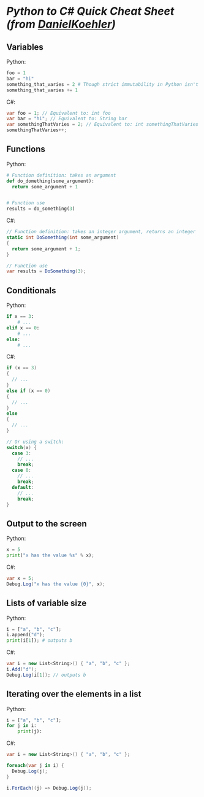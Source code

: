# *Python to C# Quick Cheat Sheet (from [DanielKoehler](https://gist.github.com/DanielKoehler/606b022ec522a67a0cf3))*

## Variables

Python:

```python
foo = 1
bar = "hi"
something_that_varies = 2 # Though strict immutability in Python isn't common.
something_that_varies += 1
```

C#:

```csharp
var foo = 1; // Equivalent to: int foo
var bar = "hi"; // Equivalent to: String bar
var somethingThatVaries = 2; // Equivalent to: int somethingThatVaries
somethingThatVaries++;
```



## Functions


Python:

```python
# Function definition: takes an argument
def do_domething(some_argument):
  return some_argument + 1


# Function use
results = do_something(3)
```

C#:

```csharp
// Function definition: takes an integer argument, returns an integer
static int DoSomething(int some_argument)
{
  return some_argument + 1;
}

// Function use
var results = DoSomething(3);
```

## Conditionals

Python:

```python
if x == 3:
    # ...
elif x == 0:
    # ...
else:
    # ...
```

C#:

```csharp
if (x == 3)
{
  // ...
}
else if (x == 0)
{
  // ...
}
else
{
  // ...
}
```

```csharp
// Or using a switch:
switch(x) {
  case 3:
    // ...
    break;
  case 0:
    // ...
    break;
  default:
    // ...
    break;
}
```

## Output to the screen


Python:

```python
x = 5
print("x has the value %s" % x);
```

C#:

```csharp
var x = 5;
Debug.Log("x has the value {0}", x);
```

## Lists of variable size

Python:

```python
i = ["a", "b", "c"];
i.append("d"); 
print(i[1]); # outputs b
```

C#:

```csharp
var i = new List<String>() { "a", "b", "c" };
i.Add("d");
Debug.Log(i[1]); // outputs b
```

## Iterating over the elements in a list

Python:

```python
i = ["a", "b", "c"];
for j in i:
    print(j):
```

C#:

```csharp
var i = new List<String>() { "a", "b", "c" };

foreach(var j in i) {
  Debug.Log(j);
}

i.ForEach((j) => Debug.Log(j));
```
